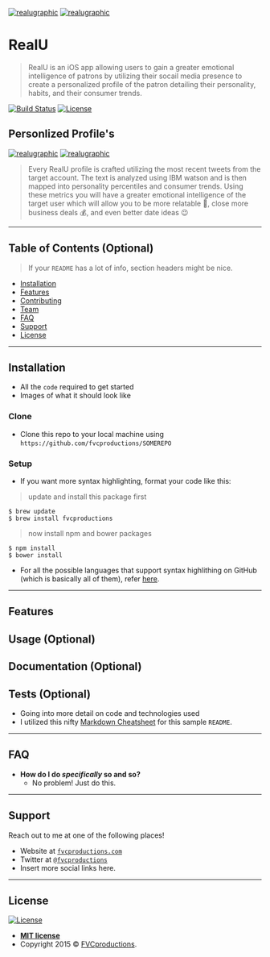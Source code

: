 

[![realugraphic](https://github.com/Bradysm/RealU/blob/master/marketing/homescreen.png)]()
[![realugraphic](https://github.com/Bradysm/RealU/blob/master/marketing/loadingScreen.png)]()


# RealU
> RealU is an iOS app allowing users to gain a greater emotional intelligence of patrons by utilizing their socail media presence to create a personalized profile of the patron detailing their personality, habits, and their consumer trends.

[![Build Status](http://img.shields.io/travis/badges/badgerbadgerbadger.svg?style=flat-square)](https://travis-ci.org/badges/badgerbadgerbadger) [![License](http://img.shields.io/:license-mit-blue.svg?style=flat-square)](http://badges.mit-license.org)

## Personlized Profile's

[![realugraphic](https://github.com/Bradysm/RealU/blob/master/marketing/realuprofile.png)]()
[![realugraphic](https://github.com/Bradysm/RealU/blob/master/marketing/insight.png)]()
> Every RealU profile is crafted utilizing the most recent tweets from the target account. The text is analyzed using IBM watson and is then mapped into personality percentiles and consumer trends. Using these metrics you will have a greater emotional intelligence of the target user which will allow you to be more relatable :raised_hands:, close more business deals :moneybag:, and even better date ideas :wink:

---

## Table of Contents (Optional)

> If your `README` has a lot of info, section headers might be nice.

- [Installation](#installation)
- [Features](#features)
- [Contributing](#contributing)
- [Team](#team)
- [FAQ](#faq)
- [Support](#support)
- [License](#license)

---

## Installation

- All the `code` required to get started
- Images of what it should look like

### Clone

- Clone this repo to your local machine using `https://github.com/fvcproductions/SOMEREPO`

### Setup

- If you want more syntax highlighting, format your code like this:

> update and install this package first

```shell
$ brew update
$ brew install fvcproductions
```

> now install npm and bower packages

```shell
$ npm install
$ bower install
```

- For all the possible languages that support syntax highlithing on GitHub (which is basically all of them), refer <a href="https://github.com/github/linguist/blob/master/lib/linguist/languages.yml" target="_blank">here</a>.

---

## Features
## Usage (Optional)
## Documentation (Optional)
## Tests (Optional)

- Going into more detail on code and technologies used
- I utilized this nifty <a href="https://github.com/adam-p/markdown-here/wiki/Markdown-Cheatsheet" target="_blank">Markdown Cheatsheet</a> for this sample `README`.

---

## FAQ

- **How do I do *specifically* so and so?**
    - No problem! Just do this.

---

## Support

Reach out to me at one of the following places!

- Website at <a href="http://fvcproductions.com" target="_blank">`fvcproductions.com`</a>
- Twitter at <a href="http://twitter.com/fvcproductions" target="_blank">`@fvcproductions`</a>
- Insert more social links here.

---

## License

[![License](http://img.shields.io/:license-mit-blue.svg?style=flat-square)](http://badges.mit-license.org)

- **[MIT license](http://opensource.org/licenses/mit-license.php)**
- Copyright 2015 © <a href="http://fvcproductions.com" target="_blank">FVCproductions</a>.
